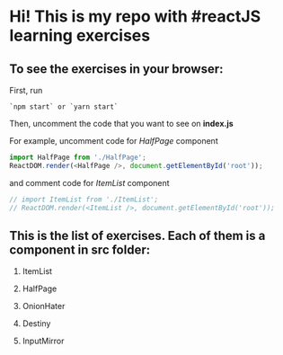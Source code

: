 # Hi! This is my repo with #reactJS learning exercises

## To see the exercises in your browser:

First, run

```
`npm start` or `yarn start`
```

Then, uncomment the code that you want to see on **index.js**


For example, uncomment code for *HalfPage* component

```javascript
import HalfPage from './HalfPage';
ReactDOM.render(<HalfPage />, document.getElementById('root'));
```
and comment code for *ItemList* component

```javascript
// import ItemList from './ItemList';
// ReactDOM.render(<ItemList />, document.getElementById('root'));
```

## This is the list of exercises. Each of them is a component in src folder:
1. ItemList

2. HalfPage

3. OnionHater

4. Destiny

5. InputMirror